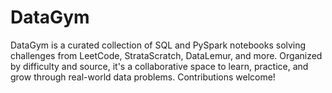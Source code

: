 # DataGym
DataGym is a curated collection of SQL and PySpark notebooks solving challenges from LeetCode, StrataScratch, DataLemur, and more. Organized by difficulty and source, it's a collaborative space to learn, practice, and grow through real-world data problems. Contributions welcome!
